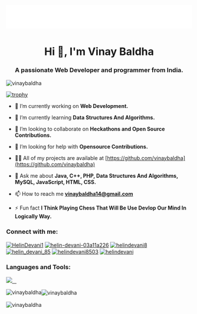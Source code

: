 <h1 align="center">
  <img src="https://raw.githubusercontent.com/vinaybaldha/vinaybaldha/main/name.svg" alt="vinaybaldha" />
</h1>

<h1 align="center">Hi 👋, I'm Vinay Baldha</h1>
<h3 align="center">A passionate Web Developer and programmer from India.</h3>

<p align="left"> <img src="https://komarev.com/ghpvc/?username=vinaybaldha&label=Profile%20views&color=0e75b6&style=flat" alt="vinaybaldha" /> </p>

[![trophy](https://github-profile-trophy.vercel.app/?username=vinaybaldha&theme=radical&margin-w=20&margin-h=15&no-frame=true)](https://github.com/vinaybaldha/github-profile-trophy)

- 🔭 I’m currently working on **Web Development.**

- 🌱 I’m currently learning **Data Structures And Algorithms.**

- 👯 I’m looking to collaborate on **Heckathons and Open Source Contributions.**

- 🤝 I’m looking for help with **Opensource Contributions.**

- 👨‍💻 All of my projects are available at [https://github.com/vinaybaldha](https://github.com/vinaybaldha)

- 💬 Ask me about **Java, C++, PHP, Data Structures And Algorithms, MySQL, JavaScript, HTML, CSS.**

- 📫 How to reach me **vinaybaldha14@gmail.com**

- ⚡ Fun fact **I Think Playing Chess That Will Be Use Devlop Our Mind In Logically Way.**

<h3 align="left">Connect with me:</h3>
<p align="left">
<a href="https://twitter.com/HelinDevani1" target="blank"><img align="center" src="https://raw.githubusercontent.com/rahuldkjain/github-profile-readme-generator/master/src/images/icons/Social/twitter.svg" alt="HelinDevani1" height="30" width="40" /></a>
<a href="https://linkedin.com/in/helin-devani-03a11a226" target="blank"><img align="center" src="https://raw.githubusercontent.com/rahuldkjain/github-profile-readme-generator/master/src/images/icons/Social/linked-in-alt.svg" alt="helin-devani-03a11a226" height="30" width="40" /></a>
<a href="https://www.facebook.com/helindevani8" target="blank"><img align="center" src="https://raw.githubusercontent.com/rahuldkjain/github-profile-readme-generator/master/src/images/icons/Social/facebook.svg" alt="helindevani8" height="30" width="40" /></a>
<a href="https://instagram.com/helin_devani_85" target="blank"><img align="center" src="https://raw.githubusercontent.com/rahuldkjain/github-profile-readme-generator/master/src/images/icons/Social/instagram.svg" alt="helin_devani_85" height="30" width="40" /></a>
<a href="https://www.hackerrank.com/helindevani8503" target="blank"><img align="center" src="https://raw.githubusercontent.com/rahuldkjain/github-profile-readme-generator/master/src/images/icons/Social/hackerrank.svg" alt="helindevani8503" height="30" width="40" /></a>
<a href="https://www.leetcode.com/helindevani" target="blank"><img align="center" src="https://raw.githubusercontent.com/rahuldkjain/github-profile-readme-generator/master/src/images/icons/Social/leet-code.svg" alt="helindevani" height="30" width="40" /></a>
</p>

<h3 align="left">Languages and Tools:</h3>
<p>
  <a href="https://skillicons.dev">
    <img src="https://skillicons.dev/icons?i=c,cpp,java,css,eclipse,firebase,flutter,git,github,html,instagram,js,jquery,linkedin,mysql,ps,postman,py,replit,sass,stackoverflow,twitter,vscode,visualstudio,&perline=12" />
  </a>
</p>

<p><img align="left" src="https://github-readme-stats-ten-navy.vercel.app/api/top-langs?username=vinaybaldha&hide=html&theme=codeSTACKr&show_icons=true&locale=en&layout=compact&title_color=FFBF00" alt="vinaybaldha" /></p>

<p><img align="center" src="https://github-readme-stats-ten-navy.vercel.app/api?username=vinaybaldha&theme=ocean_dark&show_icons=true&ring_color=ff0000&title_color=FFBF00" alt="vinaybaldha"/></p>

<p><img align="center" src="https://github-readme-streak-stats.herokuapp.com/?user=vinaybaldha&theme=chartreuse-dark&currStreakNum=red&fire=red" alt="vinaybaldha" /></p>


